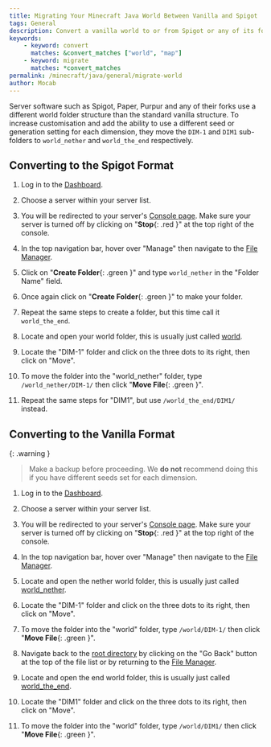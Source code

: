```yaml
---
title: Migrating Your Minecraft Java World Between Vanilla and Spigot
tags: General
description: Convert a vanilla world to or from Spigot or any of its forks.
keywords:
    - keyword: convert
      matches: &convert_matches ["world", "map"]
    - keyword: migrate
      matches: *convert_matches
permalink: /minecraft/java/general/migrate-world
author: Mocab
---
```


Server software such as Spigot, Paper, Purpur and any of their forks use a different world folder structure than the standard vanilla structure. To increase customisation and add the ability to use a different seed or generation setting for each dimension, they move the `DIM-1` and `DIM1` sub-folders to `world_nether` and `world_the_end` respectively.

## Converting to the Spigot Format

1. Log in to the [Dashboard](https://client.falixnodes.net/).

2. Choose a server within your server list.

3. You will be redirected to your server's [Console page](https://client.falixnodes.net/server/console). Make sure your server is turned off by clicking on "**Stop**{: .red }" at the top right of the console.

4. In the top navigation bar, hover over "Manage" then navigate to the [File Manager](https://client.falixnodes.net/server/filemanager).

5. Click on "**Create Folder**{: .green }" and type `world_nether` in the "Folder Name" field.

6. Once again click on "**Create Folder**{: .green }" to make your folder.

7. Repeat the same steps to create a folder, but this time call it `world_the_end`.

8. Locate and open your world folder, this is usually just called [world](https://client.falixnodes.net/server/filemanager?dir=/world/).

9. Locate the "DIM-1" folder and click on the three dots to its right, then click on "Move".

10. To move the folder into the "world_nether" folder, type `/world_nether/DIM-1/` then click "**Move File**{: .green }".

11. Repeat the same steps for "DIM1", but use `/world_the_end/DIM1/` instead.

## Converting to the Vanilla Format

{: .warning }

> Make a backup before proceeding. We **do not** recommend doing this if you have different seeds set for each dimension.

1. Log in to the [Dashboard](https://client.falixnodes.net/).

2. Choose a server within your server list.

3. You will be redirected to your server's [Console page](https://client.falixnodes.net/server/console). Make sure your server is turned off by clicking on "**Stop**{: .red }" at the top right of the console.

4. In the top navigation bar, hover over "Manage" then navigate to the [File Manager](https://client.falixnodes.net/server/filemanager).

5. Locate and open the nether world folder, this is usually just called [world_nether](https://client.falixnodes.net/server/filemanager?dir=/world_nether/).

6. Locate the "DIM-1" folder and click on the three dots to its right, then click on "Move".

7. To move the folder into the "world" folder, type `/world/DIM-1/` then click "**Move File**{: .green }".

8. Navigate back to the [root directory](https://client.falixnodes.net/server/filemanager) by clicking on the "Go Back" button at the top of the file list or by returning to the [File Manager](https://client.falixnodes.net/server/filemanager).

9. Locate and open the end world folder, this is usually just called [world_the_end](https://client.falixnodes.net/server/filemanager?dir=/world_the_end/).

10. Locate the "DIM1" folder and click on the three dots to its right, then click on "Move".

11. To move the folder into the "world" folder, type `/world/DIM1/` then click "**Move File**{: .green }".
